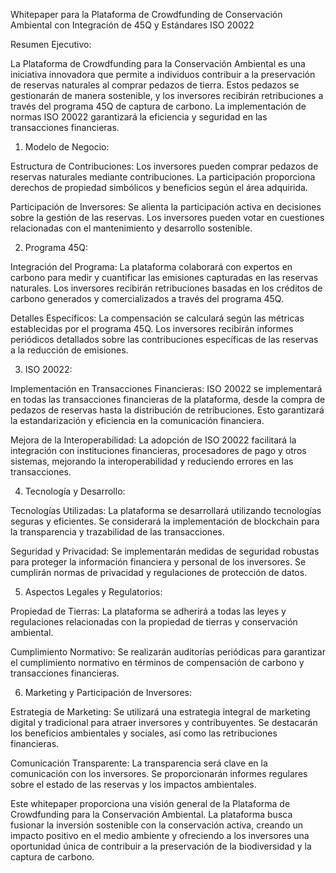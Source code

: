 Whitepaper para la Plataforma de Crowdfunding de Conservación Ambiental con Integración de 45Q y Estándares ISO 20022

Resumen Ejecutivo:

La Plataforma de Crowdfunding para la Conservación Ambiental es una iniciativa innovadora que permite a individuos contribuir a la preservación de reservas naturales al comprar pedazos de tierra. Estos pedazos se gestionarán de manera sostenible, y los inversores recibirán retribuciones a través del programa 45Q de captura de carbono. La implementación de normas ISO 20022 garantizará la eficiencia y seguridad en las transacciones financieras.

1. Modelo de Negocio:

Estructura de Contribuciones: Los inversores pueden comprar pedazos de reservas naturales mediante contribuciones. La participación proporciona derechos de propiedad simbólicos y beneficios según el área adquirida.

Participación de Inversores: Se alienta la participación activa en decisiones sobre la gestión de las reservas. Los inversores pueden votar en cuestiones relacionadas con el mantenimiento y desarrollo sostenible.

2. Programa 45Q:

Integración del Programa: La plataforma colaborará con expertos en carbono para medir y cuantificar las emisiones capturadas en las reservas naturales. Los inversores recibirán retribuciones basadas en los créditos de carbono generados y comercializados a través del programa 45Q.

Detalles Específicos: La compensación se calculará según las métricas establecidas por el programa 45Q. Los inversores recibirán informes periódicos detallados sobre las contribuciones específicas de las reservas a la reducción de emisiones.

3. ISO 20022:

Implementación en Transacciones Financieras: ISO 20022 se implementará en todas las transacciones financieras de la plataforma, desde la compra de pedazos de reservas hasta la distribución de retribuciones. Esto garantizará la estandarización y eficiencia en la comunicación financiera.

Mejora de la Interoperabilidad: La adopción de ISO 20022 facilitará la integración con instituciones financieras, procesadores de pago y otros sistemas, mejorando la interoperabilidad y reduciendo errores en las transacciones.

4. Tecnología y Desarrollo:

Tecnologías Utilizadas: La plataforma se desarrollará utilizando tecnologías seguras y eficientes. Se considerará la implementación de blockchain para la transparencia y trazabilidad de las transacciones.

Seguridad y Privacidad: Se implementarán medidas de seguridad robustas para proteger la información financiera y personal de los inversores. Se cumplirán normas de privacidad y regulaciones de protección de datos.

5. Aspectos Legales y Regulatorios:

Propiedad de Tierras: La plataforma se adherirá a todas las leyes y regulaciones relacionadas con la propiedad de tierras y conservación ambiental.

Cumplimiento Normativo: Se realizarán auditorías periódicas para garantizar el cumplimiento normativo en términos de compensación de carbono y transacciones financieras.

6. Marketing y Participación de Inversores:

Estrategia de Marketing: Se utilizará una estrategia integral de marketing digital y tradicional para atraer inversores y contribuyentes. Se destacarán los beneficios ambientales y sociales, así como las retribuciones financieras.

Comunicación Transparente: La transparencia será clave en la comunicación con los inversores. Se proporcionarán informes regulares sobre el estado de las reservas y los impactos ambientales.

Este whitepaper proporciona una visión general de la Plataforma de Crowdfunding para la Conservación Ambiental. La plataforma busca fusionar la inversión sostenible con la conservación activa, creando un impacto positivo en el medio ambiente y ofreciendo a los inversores una oportunidad única de contribuir a la preservación de la biodiversidad y la captura de carbono.
